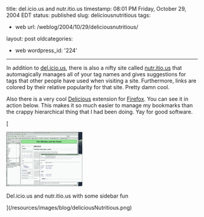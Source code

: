 title: del.icio.us and nutr.itio.us
timestamp: 08:01 PM Friday, October 29, 2004 EDT
status: published
slug: deliciousnutritious
tags:
- web
url: /weblog/2004/10/29/deliciousnutritious/

layout: post
oldcategories:
- web
wordpress_id: '224'

---

In addition to [del.icio.us](http://del.icio.us/), there is also
a nifty site called [nutr.itio.us](http://nutr.itio.us/) that
automagically manages all of your tag names and gives suggestions for tags that
other people have used when visiting a site.  Furthermore, links are colored
by their relative popularity for that site.  Pretty damn cool.






Also there is a very cool [Delicious](http://delicious.mozdev.org/)
extension for [Firefox](http://getfirefox.com/).  You can see it in
action below.  This makes it so much easier to manage my bookmarks than the
crappy hierarchical thing that I had been doing.  Yay for good software.






[

![del.icio.us and nutr.itio.us screenshot](/resources/images/blog/deliciousNutritiousThumb.png)




Del.icio.us and nutr.itio.us with some sidebar fun

](/resources/images/blog/deliciousNutritious.png)

